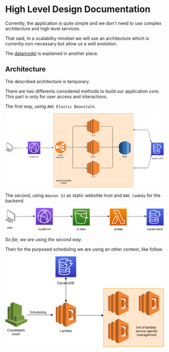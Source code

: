 # High Level Design Documentation

Currently, the application is quite simple and we don't need to use complex architecture and high level services.

That said, In a scalability mindset we will use an architecture which is currently non-necessary but allow us a well evolution.

The [datamodel](../datamodel/datamodel.md) is explained in another place.

## Architecture

The described architecture is temporary.

There are two differents considered methods to build our application core. This part is only for user access and interactions.

The first way, using `AWS Elastic Beanstalk`.

![architecture core beanstalk](arch-core-beanstalk.png)

The second, using `Amazon S3` as static webstite host and `AWS lambda` for the backend.

![architecture core s3](arch-core-s3static.png)

_So far, we are using the second way._

Then for the purposed scheduling we are using an other context, like follow.

![architecture scheduling](arch-sched.png)